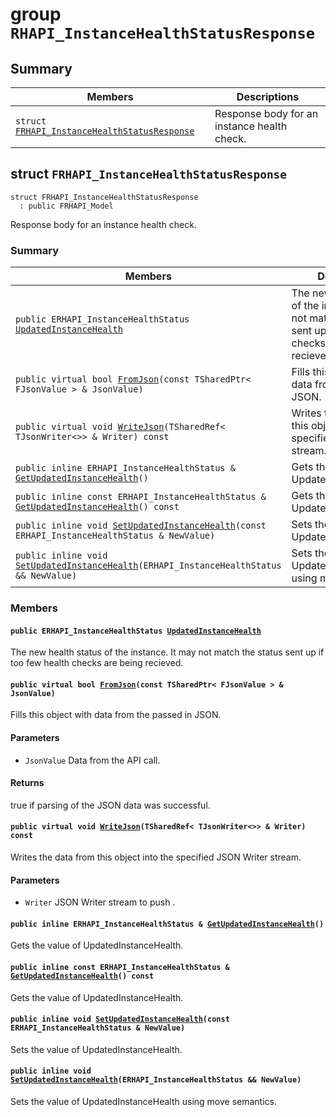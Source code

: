 # group `RHAPI_InstanceHealthStatusResponse` <a id="group__RHAPI__InstanceHealthStatusResponse"></a>

## Summary

 Members                        | Descriptions                                
--------------------------------|---------------------------------------------
`struct `[`FRHAPI_InstanceHealthStatusResponse`](#structFRHAPI__InstanceHealthStatusResponse) | Response body for an instance health check.

## struct `FRHAPI_InstanceHealthStatusResponse` <a id="structFRHAPI__InstanceHealthStatusResponse"></a>

```
struct FRHAPI_InstanceHealthStatusResponse
  : public FRHAPI_Model
```

Response body for an instance health check.

### Summary

 Members                        | Descriptions                                
--------------------------------|---------------------------------------------
`public ERHAPI_InstanceHealthStatus `[`UpdatedInstanceHealth`](#structFRHAPI__InstanceHealthStatusResponse_1a5353d047babab8d0085993f33d3a82a8) | The new health status of the instance. It may not match the status sent up if too few health checks are being recieved.
`public virtual bool `[`FromJson`](#structFRHAPI__InstanceHealthStatusResponse_1aa9bca781bf2f7fd6288cd95951e41b09)`(const TSharedPtr< FJsonValue > & JsonValue)` | Fills this object with data from the passed in JSON.
`public virtual void `[`WriteJson`](#structFRHAPI__InstanceHealthStatusResponse_1aa5be70cb0700483aaa90c635f5959d2e)`(TSharedRef< TJsonWriter<>> & Writer) const` | Writes the data from this object into the specified JSON Writer stream.
`public inline ERHAPI_InstanceHealthStatus & `[`GetUpdatedInstanceHealth`](#structFRHAPI__InstanceHealthStatusResponse_1ac26b0bbfd237bdadd4ed172c543030d0)`()` | Gets the value of UpdatedInstanceHealth.
`public inline const ERHAPI_InstanceHealthStatus & `[`GetUpdatedInstanceHealth`](#structFRHAPI__InstanceHealthStatusResponse_1a5ce08ac2c8e4fb15ac43a8ff6f15f258)`() const` | Gets the value of UpdatedInstanceHealth.
`public inline void `[`SetUpdatedInstanceHealth`](#structFRHAPI__InstanceHealthStatusResponse_1a1aab0cbab929fa9f5e0c145da6fd548d)`(const ERHAPI_InstanceHealthStatus & NewValue)` | Sets the value of UpdatedInstanceHealth.
`public inline void `[`SetUpdatedInstanceHealth`](#structFRHAPI__InstanceHealthStatusResponse_1a84859652c802d388f561584fbf90f160)`(ERHAPI_InstanceHealthStatus && NewValue)` | Sets the value of UpdatedInstanceHealth using move semantics.

### Members

#### `public ERHAPI_InstanceHealthStatus `[`UpdatedInstanceHealth`](#structFRHAPI__InstanceHealthStatusResponse_1a5353d047babab8d0085993f33d3a82a8) <a id="structFRHAPI__InstanceHealthStatusResponse_1a5353d047babab8d0085993f33d3a82a8"></a>

The new health status of the instance. It may not match the status sent up if too few health checks are being recieved.

#### `public virtual bool `[`FromJson`](#structFRHAPI__InstanceHealthStatusResponse_1aa9bca781bf2f7fd6288cd95951e41b09)`(const TSharedPtr< FJsonValue > & JsonValue)` <a id="structFRHAPI__InstanceHealthStatusResponse_1aa9bca781bf2f7fd6288cd95951e41b09"></a>

Fills this object with data from the passed in JSON.

#### Parameters
* `JsonValue` Data from the API call.

#### Returns
true if parsing of the JSON data was successful.

#### `public virtual void `[`WriteJson`](#structFRHAPI__InstanceHealthStatusResponse_1aa5be70cb0700483aaa90c635f5959d2e)`(TSharedRef< TJsonWriter<>> & Writer) const` <a id="structFRHAPI__InstanceHealthStatusResponse_1aa5be70cb0700483aaa90c635f5959d2e"></a>

Writes the data from this object into the specified JSON Writer stream.

#### Parameters
* `Writer` JSON Writer stream to push .

#### `public inline ERHAPI_InstanceHealthStatus & `[`GetUpdatedInstanceHealth`](#structFRHAPI__InstanceHealthStatusResponse_1ac26b0bbfd237bdadd4ed172c543030d0)`()` <a id="structFRHAPI__InstanceHealthStatusResponse_1ac26b0bbfd237bdadd4ed172c543030d0"></a>

Gets the value of UpdatedInstanceHealth.

#### `public inline const ERHAPI_InstanceHealthStatus & `[`GetUpdatedInstanceHealth`](#structFRHAPI__InstanceHealthStatusResponse_1a5ce08ac2c8e4fb15ac43a8ff6f15f258)`() const` <a id="structFRHAPI__InstanceHealthStatusResponse_1a5ce08ac2c8e4fb15ac43a8ff6f15f258"></a>

Gets the value of UpdatedInstanceHealth.

#### `public inline void `[`SetUpdatedInstanceHealth`](#structFRHAPI__InstanceHealthStatusResponse_1a1aab0cbab929fa9f5e0c145da6fd548d)`(const ERHAPI_InstanceHealthStatus & NewValue)` <a id="structFRHAPI__InstanceHealthStatusResponse_1a1aab0cbab929fa9f5e0c145da6fd548d"></a>

Sets the value of UpdatedInstanceHealth.

#### `public inline void `[`SetUpdatedInstanceHealth`](#structFRHAPI__InstanceHealthStatusResponse_1a84859652c802d388f561584fbf90f160)`(ERHAPI_InstanceHealthStatus && NewValue)` <a id="structFRHAPI__InstanceHealthStatusResponse_1a84859652c802d388f561584fbf90f160"></a>

Sets the value of UpdatedInstanceHealth using move semantics.

